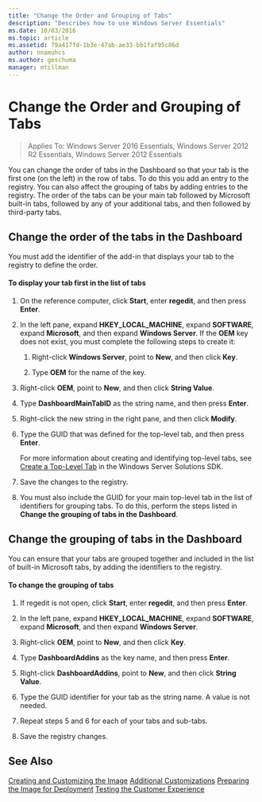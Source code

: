 ```yaml
---
title: "Change the Order and Grouping of Tabs"
description: "Describes how to use Windows Server Essentials"
ms.date: 10/03/2016
ms.topic: article
ms.assetid: 79a417fd-1b3e-47ab-ae33-bb1faf95c86d
author: nnamuhcs
ms.author: geschuma
manager: mtillman
---
```


# Change the Order and Grouping of Tabs

>Applies To: Windows Server 2016 Essentials, Windows Server 2012 R2 Essentials, Windows Server 2012 Essentials

You can change the order of tabs in the Dashboard so that your tab is the first one (on the left) in the row of tabs. To do this you add an entry to the registry. You can also affect the grouping of tabs by adding entries to the registry. The order of the tabs can be your main tab followed by Microsoft built-in tabs, followed by any of your additional tabs, and then followed by third-party tabs.

## Change the order of the tabs in the Dashboard
 You must add the identifier of the add-in that displays your tab to the registry to define the order.

#### To display your tab first in the list of tabs

1.  On the reference computer, click **Start**, enter **regedit**, and then press **Enter**.

2.  In the left pane, expand **HKEY_LOCAL_MACHINE**, expand **SOFTWARE**, expand **Microsoft**, and then expand **Windows Server**. If the **OEM** key does not exist, you must complete the following steps to create it:

    1.  Right-click **Windows Server**, point to **New**, and then click **Key**.

    2.  Type **OEM** for the name of the key.

3.  Right-click **OEM**, point to **New**, and then click **String Value**.

4.  Type **DashboardMainTabID** as the string name, and then press **Enter**.

5.  Right-click the new string in the right pane, and then click **Modify**.

6.  Type the GUID that was defined for the top-level tab, and then press **Enter**.

     For more information about creating and identifying top-level tabs, see [Create a Top-Level Tab](/previous-versions/windows/server-essentials/gg513957(v=msdn.10)) in the Windows Server Solutions SDK.

7.  Save the changes to the registry.

8.  You must also include the GUID for your main top-level tab in the list of identifiers for grouping tabs. To do this, perform the steps listed in **Change the grouping of tabs in the Dashboard**.

## Change the grouping of tabs in the Dashboard
 You can ensure that your tabs are grouped together and included in the list of built-in Microsoft tabs, by adding the identifiers to the registry.

#### To change the grouping of tabs

1.  If regedit is not open, click **Start**, enter **regedit**, and then press **Enter**.

2.  In the left pane, expand **HKEY_LOCAL_MACHINE**, expand **SOFTWARE**, expand **Microsoft**, and then expand **Windows Server**.

3.  Right-click **OEM**, point to **New**, and then click **Key**.

4.  Type **DashboardAddins** as the key name, and then press **Enter**.

5.  Right-click **DashboardAddins**, point to **New**, and then click **String Value**.

6.  Type the GUID identifier for your tab as the string name. A value is not needed.

7.  Repeat steps 5 and 6 for each of your tabs and sub-tabs.

8.  Save the registry changes.

## See Also
 [Creating and Customizing the Image](Creating-and-Customizing-the-Image.md)
 [Additional Customizations](Additional-Customizations.md)
 [Preparing the Image for Deployment](Preparing-the-Image-for-Deployment.md)
 [Testing the Customer Experience](Testing-the-Customer-Experience.md)